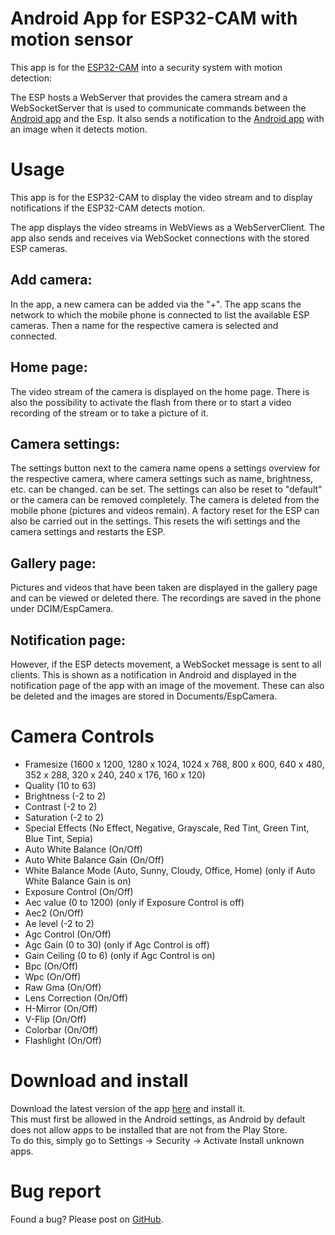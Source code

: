 # Android App for ESP32-CAM with motion sensor

This app is for the [ESP32-CAM](https://github.com/jensbeh/esp32-cam) into a security system with motion detection:

The ESP hosts a WebServer that provides the camera stream and a WebSocketServer that is used to communicate commands between the [Android app](https://github.com/jensbeh/esp32-cam-android-app) and the Esp. It also sends a notification to the [Android app](https://github.com/jensbeh/esp32-cam-android-app) with an image when it detects motion.

# Usage
This app is for the ESP32-CAM to display the video stream and to display notifications if the ESP32-CAM detects motion.

The app displays the video streams in WebViews as a WebServerClient. The app also sends and receives via WebSocket connections with the stored ESP cameras.

## Add camera:
In the app, a new camera can be added via the "+". The app scans the network to which the mobile phone is connected to list the available ESP cameras. Then a name for the respective camera is selected and connected. 

## Home page:
The video stream of the camera is displayed on the home page. There is also the possibility to activate the flash from there or to start a video recording of the stream or to take a picture of it.

## Camera settings:
The settings button next to the camera name opens a settings overview for the respective camera, where camera settings such as name, brightness, etc. can be changed. can be set. The settings can also be reset to "default" or the camera can be removed completely. The camera is deleted from the mobile phone (pictures and videos remain). A factory reset for the ESP can also be carried out in the settings. This resets the wifi settings and the camera settings and restarts the ESP.

## Gallery page:
Pictures and videos that have been taken are displayed in the gallery page and can be viewed or deleted there. The recordings are saved in the phone under DCIM/EspCamera.

## Notification page:
However, if the ESP detects movement, a WebSocket message is sent to all clients. This is shown as a notification in Android and displayed in the notification page of the app with an image of the movement. These can also be deleted and the images are stored in Documents/EspCamera.


# Camera Controls
* Framesize (1600 x 1200, 1280 x 1024, 1024 x 768, 800 x 600, 640 x 480, 352 x 288, 320 x 240, 240 x 176, 160 x 120)
* Quality (10 to 63)
* Brightness (-2 to 2)
* Contrast (-2 to 2)
* Saturation (-2 to 2)
* Special Effects (No Effect, Negative, Grayscale, Red Tint, Green Tint, Blue Tint, Sepia)
* Auto White Balance (On/Off)
* Auto White Balance Gain (On/Off)
* White Balance Mode (Auto, Sunny, Cloudy, Office, Home) (only if Auto White Balance Gain is on)
* Exposure Control (On/Off)
* Aec value (0 to 1200) (only if Exposure Control is off)
* Aec2 (On/Off)
* Ae level (-2 to 2)
* Agc Control (On/Off)
* Agc Gain (0 to 30) (only if Agc Control is off)
* Gain Ceiling (0 to 6) (only if Agc Control is on)
* Bpc (On/Off)
* Wpc (On/Off)
* Raw Gma (On/Off)
* Lens Correction (On/Off)
* H-Mirror (On/Off)
* V-Flip (On/Off)
* Colorbar (On/Off)
* Flashlight (On/Off)

# Download and install
Download the latest version of the app [here](https://github.com/jensbeh/esp32-cam-android-app/releases) and install it.<br/>
This must first be allowed in the Android settings, as Android by default does not allow apps to be installed that are not from the Play Store.<br/>
To do this, simply go to Settings -> Security -> Activate Install unknown apps.

# Bug report
Found a bug? Please post on [GitHub](https://github.com/jensbeh/esp32-cam-android-app/issues).